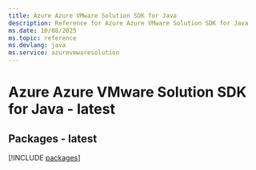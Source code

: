 ```yaml
---
title: Azure Azure VMware Solution SDK for Java
description: Reference for Azure Azure VMware Solution SDK for Java
ms.date: 10/08/2025
ms.topic: reference
ms.devlang: java
ms.service: azurevmwaresolution
---
```

# Azure Azure VMware Solution SDK for Java - latest
## Packages - latest
[!INCLUDE [packages](azure-vmware-solution-index.md)]